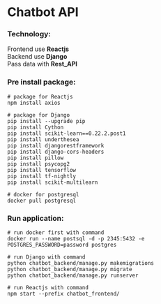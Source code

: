 # Chatbot API

### Technology:
Frontend use **Reactjs** <br>
Backend use **Django** <br>
Pass data with **Rest_API**

### Pre install package:

```
# package for Reactjs
npm install axios

# package for Django
pip install --upgrade pip
pip install Cython
pip install scikit-learn==0.22.2.post1
pip install underthesea
pip install djangorestframework
pip install django-cors-headers
pip install pillow
pip install psycopg2
pip install tensorflow
pip install tf-nightly
pip install scikit-multilearn

# docker for postgresql
docker pull postgresql
```

### Run application:

```
# run docker first with command
docker run --name postsql -d -p 2345:5432 -e POSTGRES_PASSWORD=password postgres

# run Django with command
python chatbot_backend/manage.py makemigrations
python chatbot_backend/manage.py migrate
python chatbot_backend/manage.py runserver

# run Reactjs with command
npm start --prefix chatbot_frontend/
```
